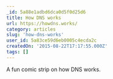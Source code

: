 ```yaml
---
_id: 5a88e1adbd6dca0d5f0d25d6
title: How DNS works
url: https://howdns.works/
category: articles
slug: 'how-dns-works'
user_id: 5a83ce59d6eb0005c4ecda2c
createdOn: '2015-08-22T17:17:55.000Z'
tags: []
---
```


A fun comic strip on how DNS works.
